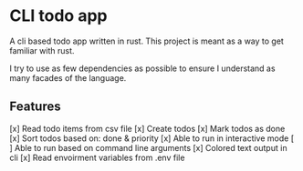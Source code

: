 # CLI todo app
A cli based todo app written in rust.
This project is meant as a way to get familiar with rust.

I try to use as few dependencies as possible to ensure I understand as many facades of the language.

## Features
[x] Read todo items from csv file
[x] Create todos
[x] Mark todos as done
[x] Sort todos based on: done & priority
[x] Able to run in interactive mode
[ ] Able to run based on command line arguments
[x] Colored text output in cli
[x] Read envoirment variables from .env file
